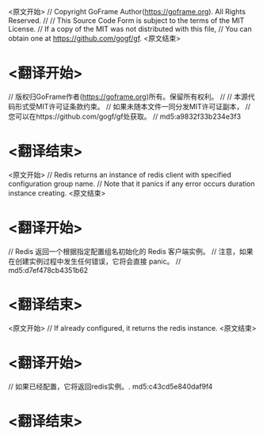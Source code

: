 
<原文开始>
// Copyright GoFrame Author(https://goframe.org). All Rights Reserved.
//
// This Source Code Form is subject to the terms of the MIT License.
// If a copy of the MIT was not distributed with this file,
// You can obtain one at https://github.com/gogf/gf.
<原文结束>

# <翻译开始>
// 版权归GoFrame作者(https://goframe.org)所有。保留所有权利。
//
// 本源代码形式受MIT许可证条款约束。
// 如果未随本文件一同分发MIT许可证副本，
// 您可以在https://github.com/gogf/gf处获取。
// md5:a9832f33b234e3f3
# <翻译结束>


<原文开始>
// Redis returns an instance of redis client with specified configuration group name.
// Note that it panics if any error occurs duration instance creating.
<原文结束>

# <翻译开始>
// Redis 返回一个根据指定配置组名初始化的 Redis 客户端实例。
// 注意，如果在创建实例过程中发生任何错误，它将会直接 panic。
// md5:d7ef478cb4351b62
# <翻译结束>


<原文开始>
// If already configured, it returns the redis instance.
<原文结束>

# <翻译开始>
// 如果已经配置，它将返回redis实例。. md5:c43cd5e840daf9f4
# <翻译结束>

